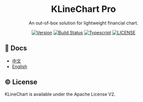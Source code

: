 <h1 align="center">KLineChart Pro</h1>
<p align="center">An out-of-box solution for lightweight financial chart.</p>

<div align="center">

[![Version](https://badgen.net/npm/v/@klinecharts/pro)](https://www.npmjs.com/package/@klinecharts/pro)
[![Build Status](https://travis-ci.org/liihuu/KLineChart.svg?branch=master)](https://travis-ci.org/liihuu/KLineChart)
[![Typescript](https://badgen.net/npm/types/@klinecharts/pro)](dist/index.d.ts)
[![LICENSE](https://badgen.net/github/license/liihuu/KLineChart)](LICENSE)

</div>

## 📄 Docs
+ [中文](https://pro.klinecharts.com)
+ [English](https://pro.klinecharts.com/en-US)

## ©️ License
KLineChart is available under the Apache License V2.
